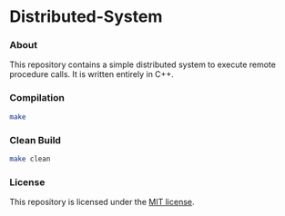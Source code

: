 # Distributed-System
### About
This repository contains a simple distributed system to execute remote procedure calls. It is written entirely in C++.

### Compilation
```Bash
make
```

### Clean Build
```Bash
make clean
```

### License
This repository is licensed under the [MIT license](https://github.com/elailai94/Remote-Procedure-Calls/blob/master/LICENSE.md).
